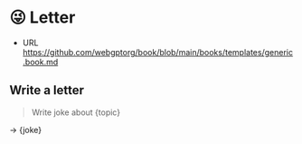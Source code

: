 # 😜 Letter

-   URL https://github.com/webgptorg/book/blob/main/books/templates/generic.book.md

<!--
TODO: !!!!!! Make this flat - no nested sections
-->

## Write a letter

> Write joke about {topic}

-> {joke}
